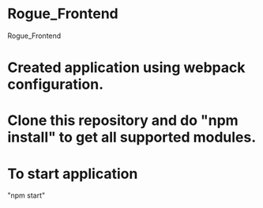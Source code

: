 # Rogue_Frontend
Rogue_Frontend

# Created application using webpack configuration.

# Clone this repository and do "npm install" to get all supported modules.

# To start application
 "npm start"

